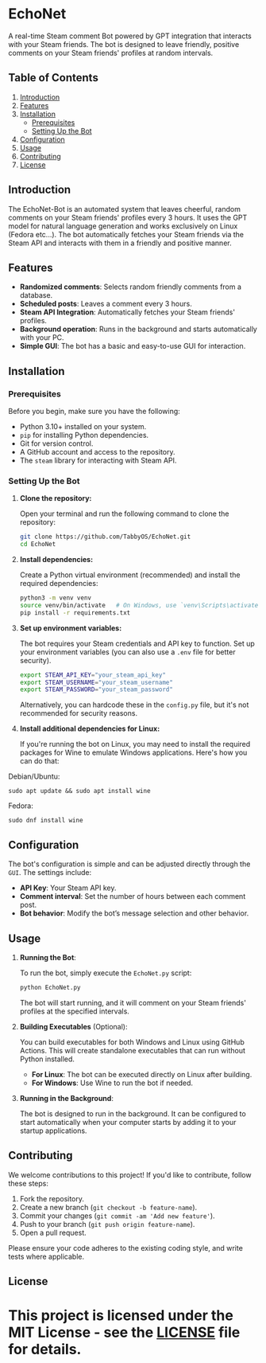 # EchoNet

A real-time Steam comment Bot powered by GPT integration that interacts with your Steam friends. The bot is designed to leave friendly, positive comments on your Steam friends' profiles at random intervals.

## Table of Contents
1. [Introduction](#introduction)
2. [Features](#features)
3. [Installation](#installation)
    - [Prerequisites](#prerequisites)
    - [Setting Up the Bot](#setting-up-the-bot)
4. [Configuration](#configuration)
5. [Usage](#usage)
6. [Contributing](#contributing)
7. [License](#license)

## Introduction

The EchoNet-Bot is an automated system that leaves cheerful, random comments on your Steam friends' profiles every 3 hours. It uses the GPT model for natural language generation and works exclusively on Linux (Fedora etc...). The bot automatically fetches your Steam friends via the Steam API and interacts with them in a friendly and positive manner.

## Features

- **Randomized comments**: Selects random friendly comments from a database.
- **Scheduled posts**: Leaves a comment every 3 hours.
- **Steam API Integration**: Automatically fetches your Steam friends' profiles.
- **Background operation**: Runs in the background and starts automatically with your PC.
- **Simple GUI**: The bot has a basic and easy-to-use GUI for interaction.

## Installation

### Prerequisites

Before you begin, make sure you have the following:

- Python 3.10+ installed on your system.
- `pip` for installing Python dependencies.
- Git for version control.
- A GitHub account and access to the repository.
- The `steam` library for interacting with Steam API.

### Setting Up the Bot

1. **Clone the repository:**

    Open your terminal and run the following command to clone the repository:

    ```bash
    git clone https://github.com/TabbyOS/EchoNet.git
    cd EchoNet
    ```

2. **Install dependencies:**

    Create a Python virtual environment (recommended) and install the required dependencies:

    ```bash
    python3 -m venv venv
    source venv/bin/activate   # On Windows, use `venv\Scripts\activate`
    pip install -r requirements.txt
    ```

3. **Set up environment variables:**

    The bot requires your Steam credentials and API key to function. Set up your environment variables (you can also use a `.env` file for better security).

    ```bash
    export STEAM_API_KEY="your_steam_api_key"
    export STEAM_USERNAME="your_steam_username"
    export STEAM_PASSWORD="your_steam_password"
    ```

    Alternatively, you can hardcode these in the `config.py` file, but it's not recommended for security reasons.

4. **Install additional dependencies for Linux:**

    If you're running the bot on Linux, you may need to install the required packages for Wine to emulate Windows applications. Here's how you can do that:

Debian/Ubuntu:

    sudo apt update && sudo apt install wine

Fedora:

    sudo dnf install wine

## Configuration

The bot's configuration is simple and can be adjusted directly through the `GUI`. The settings include:

- **API Key**: Your Steam API key.
- **Comment interval**: Set the number of hours between each comment post.
- **Bot behavior**: Modify the bot’s message selection and other behavior.

## Usage

1. **Running the Bot**:

    To run the bot, simply execute the `EchoNet.py` script:

    ```bash
    python EchoNet.py
    ```

    The bot will start running, and it will comment on your Steam friends' profiles at the specified intervals.

2. **Building Executables** (Optional):

    You can build executables for both Windows and Linux using GitHub Actions. This will create standalone executables that can run without Python installed.

    - **For Linux**: The bot can be executed directly on Linux after building.
    - **For Windows**: Use Wine to run the bot if needed.

3. **Running in the Background**:

    The bot is designed to run in the background. It can be configured to start automatically when your computer starts by adding it to your startup applications.

## Contributing

We welcome contributions to this project! If you'd like to contribute, follow these steps:

1. Fork the repository.
2. Create a new branch (`git checkout -b feature-name`).
3. Commit your changes (`git commit -am 'Add new feature'`).
4. Push to your branch (`git push origin feature-name`).
5. Open a pull request.

Please ensure your code adheres to the existing coding style, and write tests where applicable.

## License

This project is licensed under the MIT License - see the [LICENSE](LICENSE) file for details.
=======
